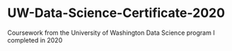 # UW-Data-Science-Certificate-2020
Coursework from the University of Washington Data Science program I completed in 2020
